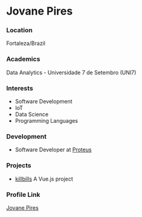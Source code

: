 # Jovane Pires

### Location

Fortaleza/Brazil

### Academics

Data Analytics - Universidade 7 de Setembro (UNI7)

### Interests

- Software Development
- IoT
- Data Science
- Programming Languages

### Development

- Software Developer at [Proteus](http://proteus-security.com/) 

### Projects

- [killbills](https://github.com/jovanepires/killbills) A Vue.js project

### Profile Link

[Jovane Pires](https://github.com/jovanepires/)
